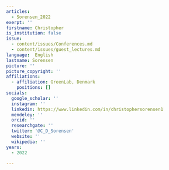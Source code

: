 ```yaml
---
articles:
  - Sorensen_2022
exerpt: ''
firstname: Christopher
is_institution: false
issue:
  - content/issues/Conferences.md
  - content/issues/guest_lectures.md
language:  English
lastname: Sorensen
picture: ''
picture_copyright: ''
affiliations:
  - affiliation: GreenLab, Denmark
    positions: []
socials:
  google_scholar: ''
  instagram: ''
  linkedin: https://www.linkedin.com/in/christophersorensen1
  mendeley: ''
  orcid: ''
  researchgate: ''
  twitter: '@C_D_Sorensen'
  website: ''
  wikipedia: ''
years:
  - 2022

---
```

